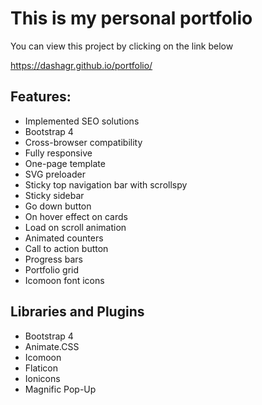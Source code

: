 # This is my personal portfolio

You can view this project by clicking on the link below

https://dashagr.github.io/portfolio/

## Features:

- Implemented SEO solutions
- Bootstrap 4
- Cross-browser compatibility
- Fully responsive
- One-page template
- SVG preloader
- Sticky top navigation bar with scrollspy
- Sticky sidebar
- Go down button
- On hover effect on cards
- Load on scroll animation
- Animated counters
- Call to action button
- Progress bars
- Portfolio grid
- Icomoon font icons

## Libraries and Plugins

- Bootstrap 4
- Animate.CSS
- Icomoon
- Flaticon
- Ionicons
- Magnific Pop-Up

